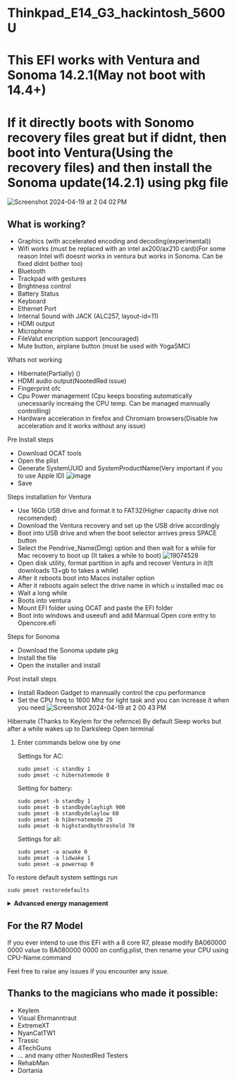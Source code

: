 # Thinkpad_E14_G3_hackintosh_5600U

# This EFI works with Ventura and Sonoma 14.2.1(May not boot with 14.4+)
# If it directly boots with Sonomo recovery files great but if didnt, then boot into Ventura(Using the recovery files) and then install the Sonoma update(14.2.1) using pkg file
![Screenshot 2024-04-19 at 2 04 02 PM](https://github.com/anirbanpolvolt/Thinkpad_E14_G3_hackintosh/assets/58901118/9b99d80d-5b16-4eae-bf1f-b91471fb3482)

What is working?
--
- Graphics (with accelerated encoding and decoding(experimental))
- Wifi works (must be replaced with an intel ax200/ax210 card)(For some reason Intel wifi doesnt works in ventura but works in Sonoma. Can be fixed didnt bother too)
- Bluetooth
- Trackpad with gestures
- Brightness control
- Battery Status
- Keyboard
- Ethernet Port
- Internal Sound with JACK (ALC257, layout-id=11)
- HDMI output
- Microphone
- FileValut encription support (encouraged)
- Mute button, airplane button (must be used with YogaSMC)

Whats not working 
- Hibernate(Partially) ()
- HDMI audio output(NootedRed issue)
- Fingerprint ofc
- Cpu Power management (Cpu keeps boosting automatically unecessarily increaing the CPU temp. Can be managed mannually controlling)
- Hardware acceleration in firefox and Chromiam browsers(Disable hw acceleration and it works without any issue)

Pre Install steps
- Download OCAT tools 
- Open the plist
- Generate SystemUUID and SystemProductName(Very important if you to use Apple ID)
  ![image](https://github.com/anirbanpolvolt/Thinkpad_E14_G3_hackintosh/assets/58901118/da84ecdf-4925-4e4b-8553-d6fca4c3cafb)
- Save

Steps installation for Ventura
- Use 16Gb USB drive and format it to FAT32(Higher capacity drive not recomended)
- Download the Ventura recovery and set up the USB drive accordingly
- Boot into USB drive and when the boot selector arrives press SPACE button
- Select the Pendrive_Name(Dmg) option and then wait for a while for Mac recovery to boot up (It takes a while to boot)
  ![19074528](https://github.com/anirbanpolvolt/Thinkpad_E14_G3_hackintosh/assets/58901118/c6b5902b-8ca6-4dbc-8246-595d62b43dd5)
- Open disk utility, format partition in apfs and recover Ventura in it(It downloads 13+gb to takes a while)
- After it reboots boot into Macos installer option 
- After it reboots again select the drive name in which u installed mac os
- Wait a long while
- Boots into ventura
- Mount EFI folder using OCAT and paste the EFI folder 
- Boot into windows and useeufi and add Mannual Open core entry to Opencore.efi

Steps for Sonoma
- Download the Sonoma update pkg
- Install the file
- Open the installer and install

Post install steps
- Install Radeon Gadget to mannually control the cpu performance
- Set the CPU freq to 1600 Mhz for light task and you can increase it when you need
![Screenshot 2024-04-19 at 2 00 43 PM](https://github.com/anirbanpolvolt/Thinkpad_E14_G3_hackintosh/assets/58901118/8bd25dd8-f9f1-48c0-b2e2-b665bed05c63)


Hibernate (Thanks to Keylem for the refernce)
By default Sleep works but after a while wakes up to Darksleep
 Open terminal
1. Enter commands below one by one

   Settings for AC:

   ```
   sudo pmset -c standby 1
   sudo pmset -c hibernatemode 0
   ```

   Setting for battery:

   ```
   sudo pmset -b standby 1
   sudo pmset -b standbydelayhigh 900
   sudo pmset -b standbydelaylow 60
   sudo pmset -b hibernatemode 25
   sudo pmset -b highstandbythreshold 70
   ```

   Settings for all:

   ```
   sudo pmset -a acwake 0
   sudo pmset -a lidwake 1
   sudo pmset -a powernap 0
   ```

To restore default system settings run

```
sudo pmset restoredefaults
```
<details>  
<summary><strong>Advanced energy management</strong></summary>

`acwake`: wake the machine when power source (AC/battery) is changed (value = 0/1)

`lidwake`: wake the machine when the laptop lid (or clamshell) is opened (value = 0/1)

`powernap`: enable/disable Power Nap on supported machines (value = 0/1)

`standbydelayhigh` and `standbydelaylow` specify the delay, in seconds,
before writing the hibernation image to disk and powering off memory for Standby.
standbydelayhigh is used when the remaining battery capacity is above `highstandbythreshold`(has a default value of 50 percent),
and standbydelaylow is used when the remaining battery capacity is below highstandbythreshold.

`hibernatemode` supports values of 0, 3, or 25. To disable hibernation, set hibernatemode to 0.  
`hibernatemode` = 0 by default on desktops. The system will not back memory up to persistent storage. The system must wake from the contents of memory; the system will lose context on power loss.  
`hibernatemode` = 3 by default on portables. The system will store a copy of memory to persistent storage (the disk), and will power memory during sleep. The system will wake from memory, unless a power loss forces it to restore from hibernate image.  
`hibernatemode` = 25 is only settable via pmset. The system will store a copy of memory to persistent storage (the disk), and will remove power to memory. The system will restore from disk image. If you want "hibernation" - slower sleeps, slower wakes, and better battery life, you should use this setting.

[Source](https://www.dssw.co.uk/reference/pmset.html)

</details>

For the R7 Model
--
If you ever intend to use this EFI with a 8 core R7, please modify BA060000 0000 value to BA080000 0000 on config.plist, then rename your CPU using CPU-Name.command

Feel free to raise any issues if you encounter any issue.

Thanks to the magicians who made it possible: 
--
- Keylem 
- Visual Ehrmanntraut
- ExtremeXT
- NyanCatTW1
- Trassic
- 4TechGuns
- ... and many other NootedRed Testers
- RehabMan
- Dortania
